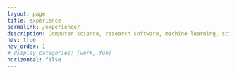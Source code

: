 ```yaml
---
layout: page
title: experience
permalink: /experience/
description: Computer science, research software, machine learning, scientific machine learning, and open-source. (Under construction)
nav: true
nav_order: 1
# display_categories: [work, fun]
horizontal: false
---
```

